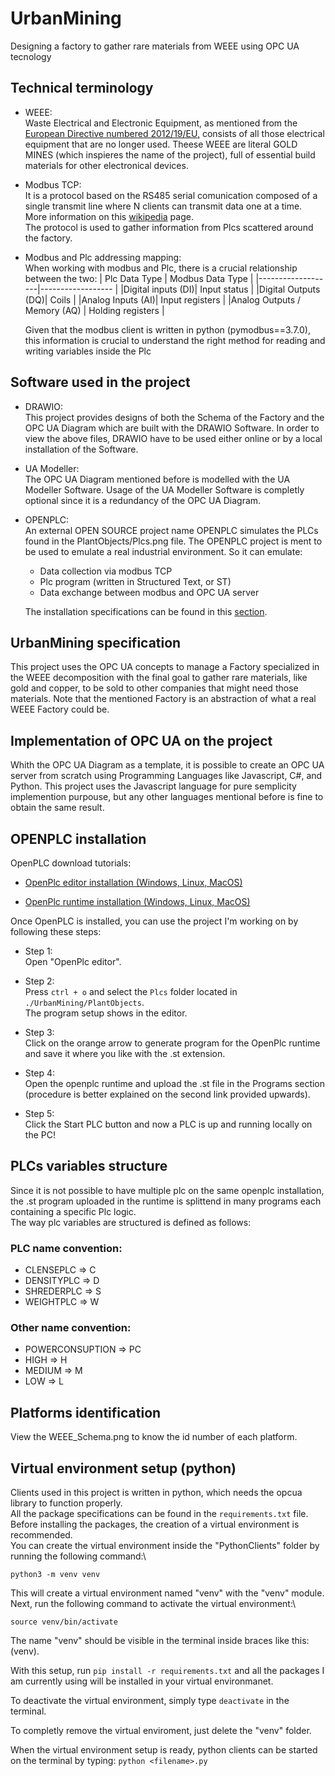 # UrbanMining

Designing a factory to gather rare materials from WEEE using OPC UA tecnology

## Technical terminology

- WEEE:\
    Waste Electrical and Electronic Equipment, as mentioned from the [European Directive numbered 2012/19/EU,](https://en.wikipedia.org/wiki/Waste_Electrical_and_Electronic_Equipment_Directive) consists of all those electrical equipment that are no longer used.
    Theese WEEE are literal GOLD MINES (which inspieres the name of the project), full of essential build materials for other electronical devices.

- Modbus TCP:\
    It is a protocol based on the RS485 serial comunication composed of a single transmit line where N clients can transmit data one at a time.
    More information on this [wikipedia](https://en.wikipedia.org/wiki/Modbus) page.\
    The protocol is used to gather information from Plcs scattered around the factory.

- Modbus and Plc addressing mapping:\
    When working with modbus and Plc, there is a crucial relationship between the two:
    | Plc Data Type     | Modbus Data Type             |
    |-------------------|------------------            |
    |Digital inputs (DI)| Input status                 |
    |Digital Outputs (DQ)| Coils                       |
    |Analog Inputs (AI)| Input registers               |
    |Analog Outputs / Memory (AQ) | Holding registers  |

    Given that the modbus client is written in python (pymodbus==3.7.0), this information is crucial to understand the right method for reading and writing variables inside the Plc

## Software used in the project

- DRAWIO:\
    This project provides designs of both the Schema of the Factory and the OPC UA Diagram which are built with the DRAWIO Software.
    In order to view the above files, DRAWIO have to be used either online or by a local installation of the Software.

- UA Modeller:\
    The OPC UA Diagram mentioned before is modelled with the UA Modeller Software.
    Usage of the UA Modeller Software is completly optional since it is a redundancy of the OPC UA Diagram.

- OPENPLC:\
    An external OPEN SOURCE project name OPENPLC simulates the PLCs found in the PlantObjects/Plcs.png file.
    The OPENPLC project is ment to be used to emulate a real industrial environment.
    So it can emulate:
    - Data collection via modbus TCP
    - Plc program (written in Structured Text, or ST)
    - Data exchange between modbus and OPC UA server

    The installation specifications can be found in this [section](#openplc-installation).

## UrbanMining specification

This project uses the OPC UA concepts to manage a Factory specialized in the WEEE decomposition with the final goal to gather rare materials, like gold and copper, to be sold to other companies that might need those materials.
Note that the mentioned Factory is an abstraction of what a real WEEE Factory could be.

## Implementation of OPC UA on the project

Whith the OPC UA Diagram as a template, it is possible to create an OPC UA server from scratch using Programming Languages like Javascript, C#, and Python.
This project uses the Javascript language for pure semplicity implemention purpouse, but any other languages mentional before is fine to obtain the same result.

## OPENPLC installation

OpenPLC download tutorials:
- [OpenPlc editor installation (Windows, Linux, MacOS)](https://www.youtube.com/watch?v=QcP2dZATJ8Q)

- [OpenPlc runtime installation (Windows, Linux, MacOS)](https://www.youtube.com/watch?v=Il0bCK5Luto)

Once OpenPLC is installed, you can use the project I'm working on by following these steps:

- Step 1:\
    Open "OpenPlc editor".

- Step 2:\
    Press ```ctrl + o``` and select the ```Plcs``` folder located in ```./UrbanMining/PlantObjects```.\
    The program setup shows in the editor.

- Step 3:\
    Click on the orange arrow to generate program for the OpenPlc runtime and save it where you like with the .st extension.

- Step 4:\
    Open the openplc runtime and upload the .st file in the Programs section (procedure is better explained on the second link provided upwards).

- Step 5:\
    Click the Start PLC button and now a PLC is up and running locally on the PC!

## PLCs variables structure

Since it is not possible to have multiple plc on the same openplc installation, the .st program uploaded in the runtime is splittend in many programs each containing a specific Plc logic.\
The way plc variables are structured is defined as follows:

### PLC name convention:

- CLENSEPLC => C
- DENSITYPLC => D
- SHREDERPLC => S
- WEIGHTPLC => W

### Other name convention:

- POWERCONSUPTION => PC
- HIGH => H
- MEDIUM => M
- LOW => L

## Platforms identification

View the WEEE_Schema.png to know the id number of each platform.

## Virtual environment setup (python)

Clients used in this project is written in python, which needs the opcua library to function properly.\
All the package specifications can be found in the ```requirements.txt``` file.\
Before installing the packages, the creation of a virtual environment is recommended.\
You can create the virtual environment inside the "PythonClients" folder by running the following command:\

```python3 -m venv venv```

This will create a virtual environment named "venv" with the "venv" module.\
Next, run the following command to activate the virtual environment:\

```source venv/bin/activate```

The name "venv" should be visible in the terminal inside braces like this: (venv).

With this setup, run ```pip install -r requirements.txt``` and all the packages I am currently using will be installed in your virtual environmanet.

To deactivate the virtual environment, simply type ```deactivate``` in the terminal.

To completly remove the virtual enviroment, just delete the "venv" folder.

When the virtual environment setup is ready, python clients can be started on the terminal by typing:
```python <filename>.py```
